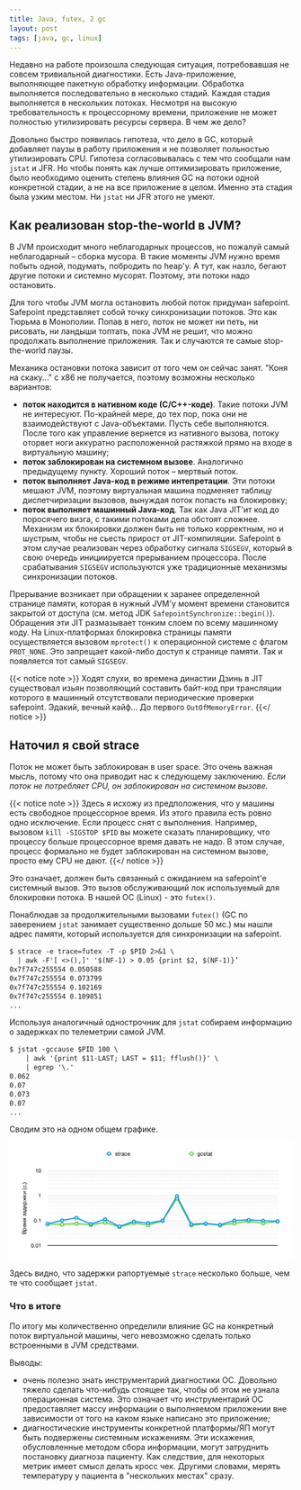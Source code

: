 ```yaml
---
title: Java, futex, 2 gc
layout: post
tags: [java, gc, linux]
---
```


Недавно на работе произошла следующая ситуация, потребовавшая не совсем тривиальной диагностики. Есть Java-приложение, выполняющее пакетную обработку информации. Обработка выполняется последовательно в несколько стадий. Каждая стадия выполняется в нескольких потоках. Несмотря на высокую требовательность к процессорному времени, приложение не может полностью утилизировать ресурсы сервера. В чем же дело?

Довольно быстро появилась гипотеза, что дело в GC, который добавляет паузы в работу приложения и не позволяет польностью утилизировать CPU. Гипотеза согласовывалась с тем что сообщали нам `jstat` и JFR. Но чтобы понять как лучше оптимизировать приложение, было необходимо оценить степень влияния GC на потоки одной конкретной стадии, а не на все приложение в целом. Именно эта стадия была узким местом. Ни `jstat` ни JFR этого не умеют.

## Как реализован stop-the-world в JVM?

В JVM происходит много неблагодарных процессов, но пожалуй самый неблагодарный – сборка мусора. В такие моменты JVM нужно время побыть одной, подумать, побродить по heap'у. А тут, как назло, бегают другие потоки и системно мусорят. Поэтому, эти потоки надо остановить.

Для того чтобы JVM могла остановить любой поток придуман safepoint. Safepoint представляет собой точку синхронизации потоков. Это как Тюрьма в Монополии. Попав в него, поток не может ни петь, ни рисовать, ни ландыши топтать, пока JVM не решит, что можно продолжать выполнение приложения. Так и случаются те самые stop-the-world паузы.

Механика остановки потока зависит от того чем он сейчас занят. "Коня на скаку..." с x86 не получается, поэтому возможны несколько вариантов:

* **поток находится в нативном коде (С/С++-коде)**. Такие потоки JVM не интересуют. По-крайней мере, до тех пор, пока они не взаимодействуют с Java-объектами. Пусть себе выполняются. После того как управление вернется из нативного вызова, потоку оторвет ноги аккуратно расположенной растяжкой прямо на входе в виртуальную машину;
* **поток заблокирован на системном вызове**. Аналогично предыдущему пункту. Хороший поток – мертвый поток.
* **поток выполняет Java-код в режиме интепретации**. Эти потоки мешают JVM, поэтому виртуальная машина подменяет таблицу диспетчиризации вызовов, вынуждая поток попасть на блокировку;
* **поток выполняет машинный Java-код**. Так как Java JIT'ит код до поросячего визга, с такими потоками дела обстоят сложнее. Механизм их блокировки должен быть не только корректным, но и шустрым, чтобы не сьесть прирост от JIT-компиляции. Safepoint в этом случае реализован через обработку сигнала `SIGSEGV`, который в свою очередь инициируется прерыванием процессора. После срабатывания `SIGSEGV` используются уже традиционные механизмы синхронизации потоков.

Прерывание возникает при обращении к заранее определенной странице памяти, которая в нужный JVM'у момент времени становится закрытой от доступа (см. метод JDK `SafepointSynchronize::begin()`). Обращения эти JIT размазывает тонким слоем по всему машинному коду. На Linux-платформах блокировка страницы памяти осуществляется вызовом `mprotect()` к операционной системе с флагом `PROT_NONE`. Это запрещает какой-либо доступ к странице памяти. Так и появляется тот самый `SIGSEGV`.

{{< notice note >}}
Ходят слухи, во времена династии Дзинь в JIT существовал изьян позволяющий составить байт-код при трансляции которого в машинный отсутствовали периодические проверки safepoint. Эдакий, вечный кайф... До первого `OutOfMemoryError`.
{{</ notice >}}

## Наточил я свой strace

Поток не может быть заблокирован в user space. Это очень важная мысль, потому что она приводит нас к следующему заключению. _Если поток не потребляет CPU, он заблокирован на системном вызове._

{{< notice note >}}
Здесь я исхожу из предположения, что у машины есть свободное процессорное время. Из этого правила есть ровно одно исключение. Если процесс снят с выполнения. Например, вызовом `kill -SIGSTOP $PID` вы можете сказать планировщику, что процессу больше процессорное время давать не надо. В этом случае, процесс формально не будет заблокирован на системном вызове, просто ему CPU не дают.
{{</ notice >}}

Это означает, должен быть связанный с ожиданием на safepoint'е системный вызов. Это вызов обслуживающий лок используемый для блокировки потока. В нашей ОС (Linux) - это `futex()`.

Понаблюдав за продолжительными вызовами `futex()` (GC по заверением `jstat` занимает существенно дольше 50 мс.) мы нашли адрес памяти, который используется для синхронизации на safepoint.

	$ strace -e trace=futex -T -p $PID 2>&1 \
	  | awk -F'[ <>(),]' '$(NF-1) > 0.05 {print $2, $(NF-1)}’
	0x7f747c255554 0.050588
	0x7f747c255554 0.073799
	0x7f747c255554 0.102169
	0x7f747c255554 0.109851
	...

Используя аналогичный однострочник для `jstat` собираем информацию о задержках по телеметрии самой JVM.

	$ jstat -gccause $PID 100 \
		| awk '{print $11-LAST; LAST = $11; fflush()}' \
		| egrep '\.'
	0.062
	0.07
	0.073
	0.07
	...

Сводим это на одном общем графике.

![Задержки рапотруемые jstat и strace](/images/java-futext-gc/jstat-strace.jpg)

Здесь видно, что задержки рапортуемые `strace` несколько больше, чем те что сообщает `jstat`.

### Что в итоге

По итогу мы количественно определили влияние GC на конкретный поток виртуальной машины, чего невозможно сделать только встроенными в JVM средствами.

Выводы:

* очень полезно знать инструментарий диагностики ОС. Довольно тяжело сделать что-нибудь стоящее так, чтобы об этом не узнала операционная система. Это означает что инструментарий ОС предоставляет массу информации о выполняемом приложении вне зависимости от того на каком языке написано это приложение;
* диагностические инструменты конкретной платформы/ЯП могут быть подвержены системным искажениям. Эти искажения, обусловленные методом сбора информации, могут затруднить постановку диагноза пациенту. Как следствие, для некоторых метрик имеет смысл делать кросс чек. Другими словами, мерять температуру у пациента в "нескольких местах" сразу.
